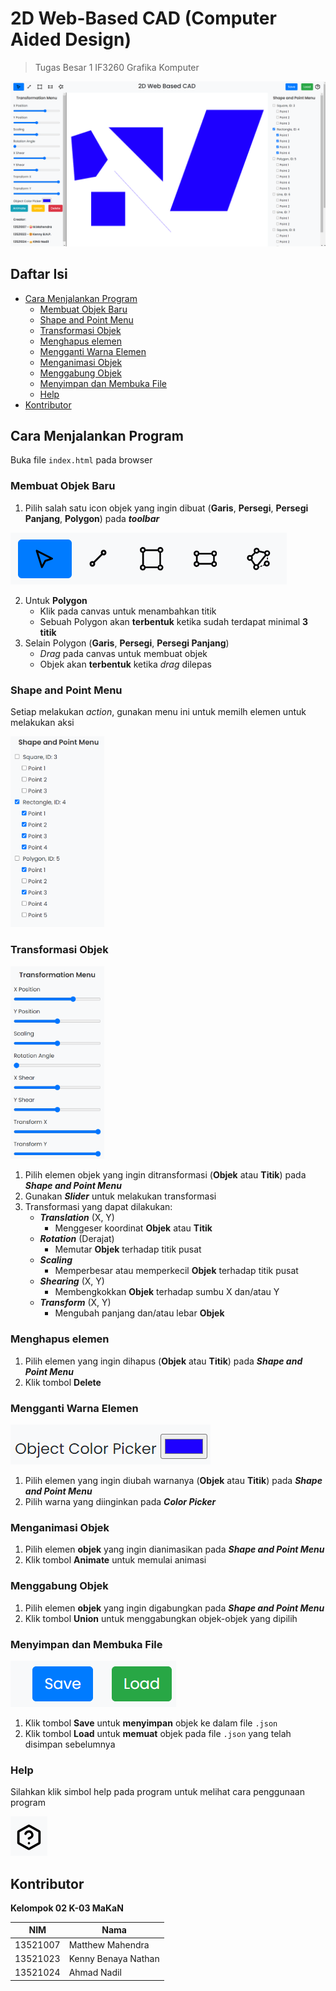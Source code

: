 # 2D Web-Based CAD (Computer Aided Design)

> Tugas Besar 1 IF3260 Grafika Komputer

![](./img/program.png)

## Daftar Isi
- [Cara Menjalankan Program](#cara-menjalankan-program)
    - [Membuat Objek Baru](#membuat-objek-baru)
    - [Shape and Point Menu](#shape-and-point-menu)
    - [Transformasi Objek](#transformasi-objek)
    - [Menghapus elemen](#menghapus-elemen)
    - [Mengganti Warna Elemen](#mengganti-warna-elemen)
    - [Menganimasi Objek](#menganimasi-objek)
    - [Menggabung Objek](#menggabung-objek)
    - [Menyimpan dan Membuka File](#menyimpan-dan-membuka-file)
    - [Help](#help)
- [Kontributor](#kontributor)

## Cara Menjalankan Program

Buka file `index.html` pada browser

### Membuat Objek Baru
1. Pilih salah satu icon objek yang ingin dibuat (**Garis**, **Persegi**, **Persegi Panjang**, **Polygon**) pada ***toolbar***

![](./img/toolbar.png)

2. Untuk **Polygon**
    - Klik pada canvas untuk menambahkan titik
    - Sebuah Polygon akan **terbentuk** ketika sudah terdapat minimal **3 titik**
3. Selain Polygon (**Garis**, **Persegi**, **Persegi Panjang**)
    - *Drag* pada canvas untuk membuat objek
    - Objek akan **terbentuk** ketika *drag* dilepas

### Shape and Point Menu
Setiap melakukan *action*, gunakan menu ini untuk memilh elemen untuk melakukan aksi

<img src="./img/shapePointMenu.png" width=150>



### Transformasi Objek
<img src="./img/Transformation.png" width=150>

1. Pilih elemen objek yang ingin ditransformasi (**Objek** atau **Titik**) pada ***Shape and Point Menu***
2. Gunakan ***Slider*** untuk melakukan transformasi
3. Transformasi yang dapat dilakukan:
    - ***Translation*** (X, Y)
        - Menggeser koordinat **Objek** atau **Titik**
    - ***Rotation*** (Derajat)
        - Memutar **Objek** terhadap titik pusat
    - ***Scaling***
        - Memperbesar atau memperkecil **Objek** terhadap titik pusat
    - ***Shearing*** (X, Y)
        - Membengkokkan **Objek** terhadap sumbu X dan/atau Y
    - ***Transform*** (X, Y)
        - Mengubah panjang dan/atau lebar **Objek**

### Menghapus elemen
1. Pilih elemen yang ingin dihapus (**Objek** atau **Titik**) pada ***Shape and Point Menu***
2. Klik tombol **Delete**

### Mengganti Warna Elemen
![](./img/ColorPicker.png)
1. Pilih elemen yang ingin diubah warnanya (**Objek** atau **Titik**) pada ***Shape and Point Menu***
2. Pilih warna yang diinginkan pada ***Color Picker***

### Menganimasi Objek
1. Pilih elemen **objek** yang ingin dianimasikan pada ***Shape and Point Menu***
2. Klik tombol **Animate** untuk memulai animasi

### Menggabung Objek
1. Pilih elemen **objek** yang ingin digabungkan pada ***Shape and Point Menu***
2. Klik tombol **Union** untuk menggabungkan objek-objek yang dipilih

### Menyimpan dan Membuka File
![](./img/SaveLoad.png)
1. Klik tombol **Save** untuk **menyimpan** objek ke dalam file `.json`
2. Klik tombol **Load** untuk **memuat** objek pada file `.json` yang telah disimpan sebelumnya

### Help
Silahkan klik simbol help pada program untuk melihat cara penggunaan program

![](./img/help.png)


## Kontributor

**Kelompok 02 K-03 MaKaN**

| NIM | Nama |
| --- | --- |
| 13521007 | Matthew Mahendra  |
| 13521023 | Kenny Benaya Nathan |
| 13521024 | Ahmad Nadil  |